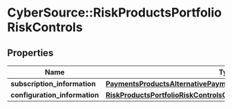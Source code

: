 # CyberSource::RiskProductsPortfolioRiskControls

## Properties
Name | Type | Description | Notes
------------ | ------------- | ------------- | -------------
**subscription_information** | [**PaymentsProductsAlternativePaymentMethodsSubscriptionInformation**](PaymentsProductsAlternativePaymentMethodsSubscriptionInformation.md) |  | [optional] 
**configuration_information** | [**RiskProductsPortfolioRiskControlsConfigurationInformation**](RiskProductsPortfolioRiskControlsConfigurationInformation.md) |  | [optional] 



